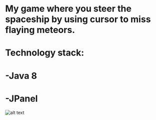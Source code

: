 # My game where you steer the spaceship by using cursor to miss flaying meteors.
# Technology stack:
# -Java 8
# -JPanel

![alt text](https://github.com/DamianStrzelczyk96/Game.Meteoryt/blob/[branch]/image.jpg?raw=true)
